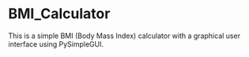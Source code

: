 # BMI_Calculator
This is a simple BMI (Body Mass Index) calculator with a graphical user interface using PySimpleGUI.
